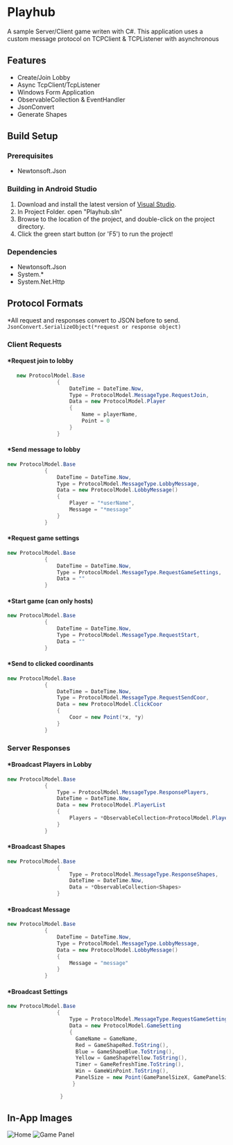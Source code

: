 # Playhub
A sample Server/Client game writen with C#. This application uses a custom message protocol on TCPClient & TCPListener with asynchronous

## Features
- Create/Join Lobby
- Async TcpClient/TcpListener
- Windows Form Application
- ObservableCollection & EventHandler
- JsonConvert
- Generate Shapes
## Build Setup
### Prerequisites
* Newtonsoft.Json

### Building in Android Studio
1. Download and install the latest version of [Visual Studio](https://visualstudio.microsoft.com/tr/).
2. In Project Folder. open "Playhub.sln"
3. Browse to the location of the project, and double-click on the project directory.
5. Click the green start button (or 'F5') to run the project!

### Dependencies
- Newtonsoft.Json
- System.*
- System.Net.Http

## Protocol Formats
*All request and responses convert to JSON before to send.  
`JsonConvert.SerializeObject(*request or response object)
`
### Client Requests
#### *Request join to lobby
```csharp
   new ProtocolModel.Base
                {
                    DateTime = DateTime.Now,
                    Type = ProtocolModel.MessageType.RequestJoin,
                    Data = new ProtocolModel.Player
                    {
                        Name = playerName,
                        Point = 0
                    }
                }
```
#### *Send message to lobby
```csharp
new ProtocolModel.Base
            {
                DateTime = DateTime.Now,
                Type = ProtocolModel.MessageType.LobbyMessage,
                Data = new ProtocolModel.LobbyMessage()
                {
                    Player = "*userName",
                    Message = "*message"
                }
            }
```
#### *Request game settings
```csharp
new ProtocolModel.Base
            {
                DateTime = DateTime.Now,
                Type = ProtocolModel.MessageType.RequestGameSettings,
                Data = ""
            }
```
#### *Start game (can only hosts)
```csharp
new ProtocolModel.Base
            {
                DateTime = DateTime.Now,
                Type = ProtocolModel.MessageType.RequestStart,
                Data = ""
            }
```
#### *Send to clicked coordinants
```csharp
new ProtocolModel.Base
            {
                DateTime = DateTime.Now,
                Type = ProtocolModel.MessageType.RequestSendCoor,
                Data = new ProtocolModel.ClickCoor
                {
                    Coor = new Point(*x, *y)
                }
            }
```
### Server Responses
#### *Broadcast Players in Lobby
```csharp
new ProtocolModel.Base
            {
                Type = ProtocolModel.MessageType.ResponsePlayers,
                DateTime = DateTime.Now,
                Data = new ProtocolModel.PlayerList
                {
                    Players = *ObservableCollection<ProtocolModel.Player>
                }
            }
```
#### *Broadcast Shapes
```csharp
new ProtocolModel.Base
                {
                    Type = ProtocolModel.MessageType.ResponseShapes,
                    DateTime = DateTime.Now,
                    Data = *ObservableCollection<Shapes>
                }
```
#### *Broadcast Message
```csharp
new ProtocolModel.Base
            {
                DateTime = DateTime.Now,
                Type = ProtocolModel.MessageType.LobbyMessage,
                Data = new ProtocolModel.LobbyMessage()
                {
                    Message = "message"
                }
            }
```
#### *Broadcast Settings
```csharp
new ProtocolModel.Base
                {
                    Type = ProtocolModel.MessageType.RequestGameSettings,
                    Data = new ProtocolModel.GameSetting
                    {
                      GameName = GameName,
                      Red = GameShapeRed.ToString(),
                      Blue = GameShapeBlue.ToString(),
                      Yellow = GameShapeYellow.ToString(),
                      Timer = GameRefreshTime.ToString(),
                      Win = GameWinPoint.ToString(),
                      PanelSize = new Point(GamePanelSizeX, GamePanelSizeY)
                     }

                 }
```

## In-App Images
![Home](https://github.com/omansak/playhup/blob/master/Playhub/Images/Home.PNG)
![Game Panel](https://github.com/omansak/playhup/blob/master/Playhub/Images/Game%20Lobby.PNG)
